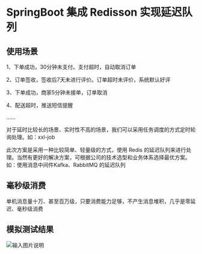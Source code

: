 # SpringBoot 集成 Redisson 实现延迟队列

## 使用场景
1、下单成功，30分钟未支付。支付超时，自动取消订单

2、订单签收，签收后7天未进行评价。订单超时未评价，系统默认好评

3、下单成功，商家5分钟未接单，订单取消

4、配送超时，推送短信提醒

......

对于延时比较长的场景、实时性不高的场景，我们可以采用任务调度的方式定时轮询处理。如：xxl-job

此次方案是采用一种比较简单、轻量级的方式，使用 Redis 的延迟队列来进行处理。当然有更好的解决方案，可根据公司的技术选型和业务体系选择最优方案。如：使用消息中间件Kafka、RabbitMQ 的延迟队列

## 毫秒级消费
单机消息量十万、甚至百万级，只要消费能力足够，不产生消息堆积，几乎是零延迟、毫秒级消费

## 模拟测试结果

![输入图片说明](https://images.gitee.com/uploads/images/2021/0430/224510_77f89725_1605392.png "d396944b90460a203de3070ddd61fa0.png")